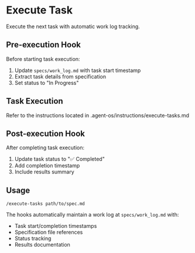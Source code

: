 # Execute Task

Execute the next task with automatic work log tracking.

## Pre-execution Hook
Before starting task execution:
1. Update `specs/work_log.md` with task start timestamp
2. Extract task details from specification
3. Set status to "In Progress"

## Task Execution
Refer to the instructions located in .agent-os/instructions/execute-tasks.md

## Post-execution Hook
After completing task execution:
1. Update task status to "✅ Completed"
2. Add completion timestamp
3. Include results summary

## Usage
```
/execute-tasks path/to/spec.md
```

The hooks automatically maintain a work log at `specs/work_log.md` with:
- Task start/completion timestamps
- Specification file references
- Status tracking
- Results documentation
